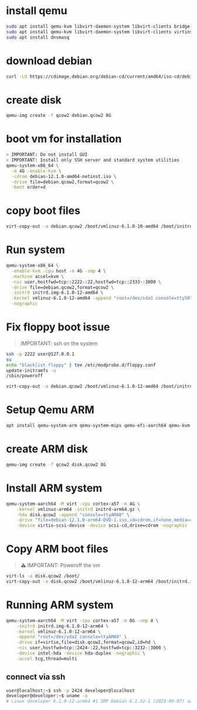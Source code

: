# install qemu
```bash
sudo apt install qemu-kvm libvirt-daemon-system libvirt-clients bridge-utils libguestfs-tools qemu-utils
sudo apt install qemu-kvm libvirt-daemon-system libvirt-clients virtinst cpu-checker libguestfs-tools
sudo apt install dnsmasq
```

# download debian
```bash
curl -LO https://cdimage.debian.org/debian-cd/current/amd64/iso-cd/debian-12.1.0-amd64-netinst.iso
```

# create disk
```bash
qemu-img create -f qcow2 debian.qcow2 8G
```

# boot vm for installation
```bash
> IMPORTANT: Do not install GUI
> IMPORTANT: Install only SSH server and standard system utilities
qemu-system-x86_64 \
  -m 4G -enable-kvm \
  -cdrom debian-12.1.0-amd64-netinst.iso \
  -drive file=debian.qcow2,format=qcow2 \
  -boot order=d
```

# copy boot files
```bash
virt-copy-out -a debian.qcow2 /boot/vmlinuz-6.1.0-10-amd64 /boot/initrd.img-6.1.0-10-amd64 .
```

# Run system
```bash
qemu-system-x86_64 \
  -enable-kvm -cpu host -m 4G -smp 4 \
  -machine accel=kvm \
  -nic user,hostfwd=tcp::2222-:22,hostfwd=tcp::2333-:3000 \
  -drive file=debian.qcow2,format=qcow2 \
  -initrd initrd.img-6.1.0-12-amd64 \
  -kernel vmlinuz-6.1.0-12-amd64 -append "root=/dev/sda1 console=ttyS0" \
  -nographic
```

# Fix floppy boot issue
> IMPORTANT: ssh on the system
```bash
ssh -p 2222 user@127.0.0.1
su
echo "blacklist floppy" | tee /etc/modprobe.d/floppy.conf
update-initramfs -u
/sbin/poweroff

virt-copy-out -a debian.qcow2 /boot/vmlinuz-6.1.0-12-amd64 /boot/initrd.img-6.1.0-12-amd64 .
```

# Setup Qemu ARM
```bash
apt install qemu-system-arm qemu-system-mips qemu-efi-aarch64 qemu-kvm qemu-efi
```

# create ARM disk
```bash
qemu-img create -f qcow2 disk.qcow2 8G
```

# Install ARM system
```bash
qemu-system-aarch64 -M virt -cpu cortex-a57 -m 4G \
    -kernel vmlinuz-arm64 -initrd initrd-arm64.gz \
    -hda disk.qcow2 -append "console=ttyAMA0" \
    -drive "file=debian-12.1.0-arm64-DVD-1.iso,id=cdrom,if=none,media=cdrom" \
    -device virtio-scsi-device -device scsi-cd,drive=cdrom -nographic
```

# Copy ARM boot files
> ⚠️ IMPORTANT: Poweroff the vm
```bash
virt-ls -a disk.qcow2 /boot/
virt-copy-out -a disk.qcow2 /boot/vmlinuz-6.1.0-12-arm64 /boot/initrd.img-6.1.0-12-arm64 .
```

# Running ARM system
```bash
qemu-system-aarch64 -M virt -cpu cortex-a57 -m 8G -smp 4 \
    -initrd initrd.img-6.1.0-12-arm64 \
    -kernel vmlinuz-6.1.0-12-arm64 \
    -append "root=/dev/vda2 console=ttyAMA0" \
    -drive if=virtio,file=disk.qcow2,format=qcow2,id=hd \
    -nic user,hostfwd=tcp::2424-:22,hostfwd=tcp::3232-:3000 \
    -device intel-hda -device hda-duplex -nographic \
    -accel tcg,thread=multi
```

## connect via ssh
```bash
user@localhost:~$ ssh -p 2424 developer@localhost
developer@developer:~$ uname -a
# Linux developer 6.1.0-12-arm64 #1 SMP Debian 6.1.52-1 (2023-09-07) aarch64 GNU/Linux
```
